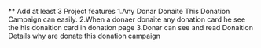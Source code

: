 ** Add at least 3 Project features 
1.Any Donar Donaite This Donation Campaign can easily. 
2.When a donaer donaite any donation card he see the his donaition card in donation page
3.Donar can see and read Donaition Details why are donate this donation campaign
